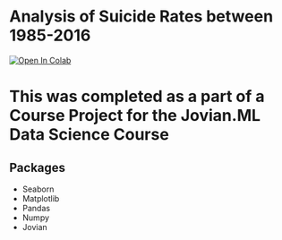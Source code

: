 # Analysis of Suicide Rates between 1985-2016
[![Open In Colab](https://colab.research.google.com/assets/colab-badge.svg)](https://colab.research.google.com/github/aryanNaik123/suicide-pynb/blob/main/suicide-analysis/suicideanalysis.ipynb)

# This was completed as a part of a Course Project for the Jovian.ML Data Science Course
## Packages 
- Seaborn 
- Matplotlib 
-  Pandas 
-  Numpy 
- Jovian 

